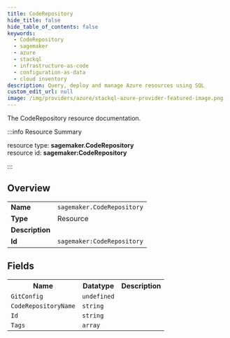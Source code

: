 ```yaml
---
title: CodeRepository
hide_title: false
hide_table_of_contents: false
keywords:
  - CodeRepository
  - sagemaker
  - azure
  - stackql
  - infrastructure-as-code
  - configuration-as-data
  - cloud inventory
description: Query, deploy and manage Azure resources using SQL
custom_edit_url: null
image: /img/providers/azure/stackql-azure-provider-featured-image.png
---
```

The CodeRepository resource documentation.

:::info Resource Summary

<div class="row">
<div class="providerDocColumn">
<span>resource type:&nbsp;<b>sagemaker.CodeRepository</b></span><br />
<span>resource id:&nbsp;<b>sagemaker:CodeRepository</b></span><br />
</div>
</div>

:::

## Overview
<table><tbody>
<tr><td><b>Name</b></td><td><code>sagemaker.CodeRepository</code></td></tr>
<tr><td><b>Type</b></td><td>Resource</td></tr>
<tr><td><b>Description</b></td><td></td></tr>
<tr><td><b>Id</b></td><td><code>sagemaker:CodeRepository</code></td></tr>
</tbody></table>

## Fields
<table><tbody>
<tr><th>Name</th><th>Datatype</th><th>Description</th></tr>
<tr><td><code>GitConfig</code></td><td><code>undefined</code></td><td></td></tr><tr><td><code>CodeRepositoryName</code></td><td><code>string</code></td><td></td></tr><tr><td><code>Id</code></td><td><code>string</code></td><td></td></tr><tr><td><code>Tags</code></td><td><code>array</code></td><td></td></tr>
</tbody></table>